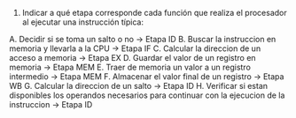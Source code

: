 1. Indicar a qué etapa corresponde cada función que realiza el procesador al ejecutar una instrucción típica:

A. Decidir si se toma un salto o no -> Etapa ID
B. Buscar la instruccion en memoria y llevarla a la CPU -> Etapa IF
C. Calcular la direccion de un acceso a memoria -> Etapa EX
D. Guardar el valor de un registro en memoria -> Etapa MEM
E. Traer de memoria un valor a un registro intermedio -> Etapa MEM
F. Almacenar el valor final de un registro -> Etapa WB
G. Calcular la direccion de un salto -> Etapa ID
H. Verificar si estan disponibles los operandos necesarios para continuar con la ejecucion de la instruccion -> Etapa ID
